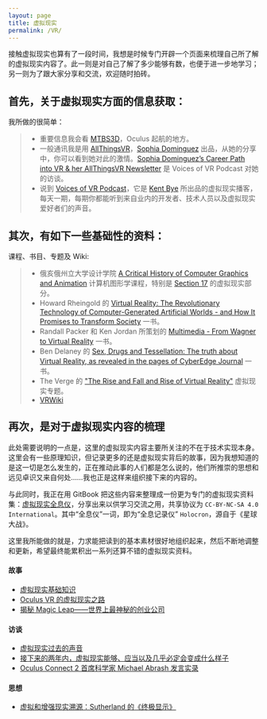 ```yaml
---
layout: page
title: 虚拟现实
permalink: /VR/
---
```


接触虚拟现实也算有了一段时间，我想是时候专门开辟一个页面来梳理自己所了解的虚拟现实内容了。此一则是对自己了解了多少能够有数，也便于进一步地学习；另一则为了跟大家分享和交流，欢迎随时拍砖。

## 首先，关于虚拟现实方面的信息获取：

我所做的很简单：

> + 重要信息我会看 [MTBS3D](http://www.mtbs3d.com)，Oculus 起航的地方。
> + 一般通讯我是用 [AllThingsVR](http://www.allthingsvr.co)，[Sophia Dominguez](https://twitter.com/sophiaedm) 出品，从她的分享中，你可以看到她对此的激情。[Sophia Dominguez’s Career Path into VR & her AllThingsVR Newsletter](http://voicesofvr.com/256-sophia-dominguezs-career-path-into-vr-her-allthingsvr-newsletter/) 是 Voices of VR Podcast 对她的访谈。
> + 说到 [Voices of VR Podcast](http://voicesofvr.com)，它是 [Kent Bye](https://twitter.com/kentbye) 所出品的虚拟现实播客，每天一期，每期你都能听到来自业内的开发者、技术人员以及虚拟现实爱好者们的声音。

## 其次，有如下一些基础性的资料：

课程、书目、专题及 Wiki: 

> + 俄亥俄州立大学设计学院 [A Critical History of Computer Graphics and Animation](https://design.osu.edu/carlson/history/lessons.html) 计算机图形学课程，特别是 [Section 17](https://design.osu.edu/carlson/history/lesson17.html) 的虚拟现实部分。
> + Howard Rheingold 的 [Virtual Reality: The Revolutionary Technology of Computer-Generated Artificial Worlds - and How It Promises to Transform Society](http://books.simonandschuster.com/Virtual-Reality/Howard-Rheingold/9780671778972) 一书。
> + Randall Packer 和 Ken Jordan 所策划的 [Multimedia - From Wagner to Virtual Reality](http://www.w2vr.com/contents.html) 一书。
> + Ben Delaney 的 [Sex, Drugs and Tessellation: The truth about Virtual Reality, as revealed in the pages of CyberEdge Journal](http://www.bendelaney.com/services.writer.sd&t.html) 一书。
> + The Verge 的 ["The Rise and Fall and Rise of Virtual Reality"](http://www.theverge.com/a/virtual-reality) 虚拟现实专题。
> + [VRWiki](https://vrwiki.wikispaces.com)

## 再次，是对于虚拟现实内容的梳理

此处需要说明的一点是，这里的虚拟现实内容主要所关注的不在于技术实现本身。这里会有一些原理知识，但记录更多的还是虚拟现实背后的故事，因为我想知道的是这一切是怎么发生的，正在推动此事的人们都是怎么说的，他们所推崇的思想和远见卓识又来自何处……我也正是这样来组织接下来的内容的。

与此同时，我正在用 GitBook 把这些内容来整理成一份更为专门的虚拟现实资料集：[虚拟现实全息仪](https://bitandliteracy.gitbooks.io/virtual-reality-holocron/content/)，分享出来以供学习交流之用，共享协议为 `CC-BY-NC-SA 4.0 International`。其中“全息仪”一词，即为“全息记录仪” `Holocron`，源自于《星球大战》。

这里我所能做的就是，力求能把读到的基本素材很好地组织起来，然后不断地调整和更新，希望最终能累积出一系列还算不错的虚拟现实资料。

#### 故事

+ [虚拟现实基础知识](http://bitandliteracy.github.io/VR-Basics)
+ [Oculus VR 的虚拟现实之路](http://bitandliteracy.github.io/Oculus)
+ [揭秘 Magic Leap——世界上最神秘的创业公司](http://bitandliteracy.github.io/magic-leap)

#### 访谈

+ [虚拟现实过去的声音](http://bitandliteracy.github.io/oral-history)
+ [接下来的两年内，虚拟现实能够、应当以及几乎必定会变成什么样子](http://bitandliteracy.github.io/abrash-dev-days)
+ [Oculus Connect 2 首席科学家 Michael Abrash 发言实录](http://bitandliteracy.github.io/Abrash-OC2)

#### 思想

+ [虚拟和增强现实溯源：Sutherland 的《终极显示》](http://bitandliteracy.github.io/The-Ultimate-Display)
